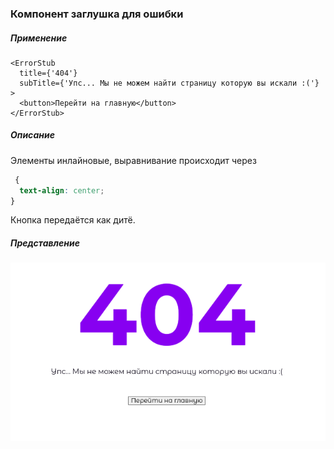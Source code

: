 ### Компонент заглушка для ошибки

##### Применение

```tsx
<ErrorStub
  title={'404'}
  subTitle={'Упс... Мы не можем найти страницу которую вы искали :('}
>
  <button>Перейти на главную</button>
</ErrorStub>
```

##### Описание

Элементы инлайновые, выравнивание происходит через

```css
 {
  text-align: center;
}
```

Кнопка передаётся как дитё.

##### Представление

![img.png](img.png)
